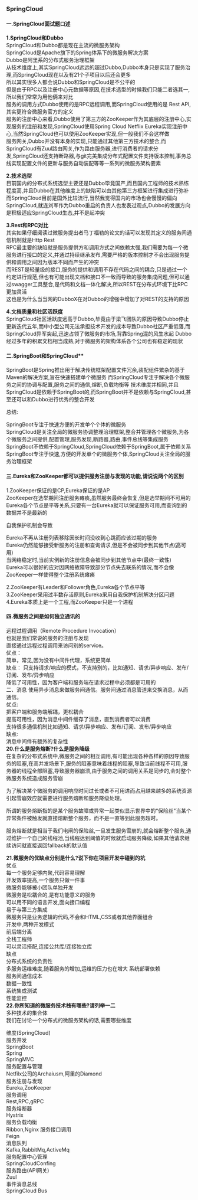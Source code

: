 ### SpringCloud

#### 一.SpringCloud面试题口述    
**1.SpringCloud和Dubbo**   
SpringCloud和Dubbo都是现在主流的微服务架构    
SpringCloud是Apache旗下的Spring体系下的微服务解决方案    
Dubbo是阿里系的分布式服务治理框架    
从技术维度上,其实SpringCloud远远的超过Dubbo,Dubbo本身只是实现了服务治理,而SpringCloud现在以及有21个子项目以后还会更多    
所以其实很多人都会说Dubbo和SpringCloud是不公平的    
但是由于RPC以及注册中心元数据等原因,在技术选型的时候我们只能二者选其一,所以我们常常为用他俩来对比    
服务的调用方式Dubbo使用的是RPC远程调用,而SpringCloud使用的是 Rest API,其实更符合微服务官方的定义    
服务的注册中心来看,Dubbo使用了第三方的ZooKeeper作为其底层的注册中心,实现服务的注册和发现,SpringCloud使用Spring Cloud Netflix Eureka实现注册中心,当然SpringCloud也可以使用ZooKeeper实现,但一般我们不会这样做    
服务网关,Dubbo并没有本身的实现,只能通过其他第三方技术的整合,而SpringCloud有Zuul路由网关,作为路由服务器,进行消费者的请求分发,SpringCloud还支持断路器,与git完美集成分布式配置文件支持版本控制,事务总线实现配置文件的更新与服务自动装配等等一系列的微服务架构要素

**2.技术选型**     
目前国内的分布式系统选型主要还是Dubbo毕竟国产,而且国内工程师的技术熟练程度高,并且Dubbo在其他维度上的缺陷可以由其他第三方框架进行集成进行弥补    
而SpringCloud目前是国外比较流行,当然我觉得国内的市场也会慢慢的偏向SpringCloud,就连刘军作为Dubbo重启的负责人也发表过观点,Dubbo的发展方向是积极适应SpringCloud生态,并不是起冲突

**3.Rest和RPC对比**     
其实如果仔细阅读过微服务提出者马丁福勒的论文的话可以发现其定义的服务间通信机制就是Http Rest    
RPC最主要的缺陷就是服务提供方和调用方式之间依赖太强,我们需要为每一个微服务进行接口的定义,并通过持续继承发布,需要严格的版本控制才不会出现服务提供和调用之间因为版本不同而产生的冲突    
而REST是轻量级的接口,服务的提供和调用不存在代码之间的耦合,只是通过一个约定进行规范,但也有可能出现文档和接口不一致而导致的服务集成问题,但可以通过swagger工具整合,是代码和文档一体化解决,所以REST在分布式环境下比RPC更加灵活    
这也是为什么当当网的DubboX在对Dubbo的增强中增加了对REST的支持的原因

**4.文档质量和社区活跃度**     
SpringCloud社区活跃度远高于Dubbo,毕竟由于梁飞团队的原因导致Dubbo停止更新迭代五年,而中小型公司无法承担技术开发的成本导致Dubbo社区严重低落,而SpringCloud异军突起,迅速占领了微服务的市场,背靠Spring混的风生水起
Dubbo经过多年的积累文档相当成熟,对于微服务的架构体系各个公司也有稳定的现状

#### 二.SpringBoot和SpringCloud**      
SpringBoot是Spring推出用于解决传统框架配置文件冗余,装配组件繁杂的基于Maven的解决方案,旨在快速搭建单个微服务
而SpringCloud专注于解决各个微服务之间的协调与配置,服务之间的通信,熔断,负载均衡等
技术维度并相同,并且SpringCloud是依赖于SpringBoot的,而SpringBoot并不是依赖与SpringCloud,甚至还可以和Dubbo进行优秀的整合开发

总结:

SpringBoot专注于快速方便的开发单个个体的微服务    
SpringCloud是关注全局的微服务协调整理治理框架,整合并管理各个微服务,为各个微服务之间提供,配置管理,服务发现,断路器,路由,事件总线等集成服务    
SpringBoot不依赖于SpringCloud,SpringCloud依赖于SpringBoot,属于依赖关系    
SpringBoot专注于快速,方便的开发单个的微服务个体,SpringCloud关注全局的服务治理框架
#### 三.Eureka和ZooKeeper都可以提供服务注册与发现的功能,请说说两个的区别      
1.ZooKeeper保证的是CP,Eureka保证的是AP    
ZooKeeper在选举期间注册服务瘫痪,虽然服务最终会恢复,但是选举期间不可用的    
Eureka各个节点是平等关系,只要有一台Eureka就可以保证服务可用,而查询到的数据并不是最新的    

自我保护机制会导致
    
Eureka不再从注册列表移除因长时间没收到心跳而应该过期的服务    
Eureka仍然能够接受新服务的注册和查询请求,但是不会被同步到其他节点(高可用)    
当网络稳定时,当前实例新的注册信息会被同步到其他节点中(最终一致性)    
Eureka可以很好的应对因网络故障导致部分节点失去联系的情况,而不会像ZooKeeper一样使得整个注册系统瘫痪    

2.ZooKeeper有Leader和Follower角色,Eureka各个节点平等    
3.ZooKeeper采用过半数存活原则,Eureka采用自我保护机制解决分区问题    
4.Eureka本质上是一个工程,而ZooKeeper只是一个进程    

#### 四.微服务之间是如何独立通讯的     
远程过程调用（Remote Procedure Invocation）    
也就是我们常说的服务的注册与发现    
直接通过远程过程调用来访问别的service。    
优点：    
简单，常见,因为没有中间件代理，系统更简单    
缺点：
只支持请求/响应的模式，不支持别的，比如通知、请求/异步响应、发布/订阅、发布/异步响应    
降低了可用性，因为客户端和服务端在请求过程中必须都是可用的    
二、消息
使用异步消息来做服务间通信。服务间通过消息管道来交换消息，从而通信。    
优点:    
把客户端和服务端解耦，更松耦合    
提高可用性，因为消息中间件缓存了消息，直到消费者可以消费    
支持很多通信机制比如通知、请求/异步响应、发布/订阅、发布/异步响应    
缺点:    
消息中间件有额外的复杂性       
**20.什么是服务熔断?什么是服务降级**      
在复杂的分布式系统中,微服务之间的相互调用,有可能出现各种各样的原因导致服务的阻塞,在高并发场景下,服务的阻塞意味着线程的阻塞,导致当前线程不可用,服务器的线程全部阻塞,导致服务器崩溃,由于服务之间的调用关系是同步的,会对整个微服务系统造成服务雪崩
    
为了解决某个微服务的调用响应时间过长或者不可用进而占用越来越多的系统资源引起雪崩效应就需要进行服务熔断和服务降级处理。    
    
所谓的服务熔断指的是某个服务故障或异常一起类似显示世界中的“保险丝"当某个异常条件被触发就直接熔断整个服务，而不是一直等到此服务超时。    
    
服务熔断就是相当于我们电闸的保险丝,一旦发生服务雪崩的,就会熔断整个服务,通过维护一个自己的线程池,当线程达到阈值的时候就启动服务降级,如果其他请求继续访问就直接返回fallback的默认值

**21.微服务的优缺点分别是什么?说下你在项目开发中碰到的坑**     
优点    
每一个服务足够内聚,代码容易理解    
开发效率提高,一个服务只做一件事    
微服务能够被小团队单独开发    
微服务是松耦合的,是有功能意义的服务    
可以用不同的语言开发,面向接口编程    
易于与第三方集成    
微服务只是业务逻辑的代码,不会和HTML,CSS或者其他界面组合    
开发中,两种开发模式    
前后端分离    
全栈工程师    
可以灵活搭配,连接公共库/连接独立库    
缺点    
分布式系统的负责性    
多服务运维难度,随着服务的增加,运维的压力也在增大
系统部署依赖    
服务间通信成本    
数据一致性    
系统集成测试    
性能监控    
**22.你所知道的微服务技术栈有哪些?请列举一二**     
多种技术的集合体    
我们在讨论一个分布式的微服务架构的话,需要哪些维度   

维度(SpringCloud)    
服务开发    
SpringBoot    
Spring    
SpringMVC    
服务配置与管理    
Netfilx公司的Archaiusm,阿里的Diamond    
服务注册与发现    
Eureka,ZooKeeper    
服务调用    
Rest,RPC,gRPC    
服务熔断器    
Hystrix    
服务负载均衡    
Ribbon,Nginx
服务接口调用    
Feign    
消息队列    
Kafka,RabbitMq,ActiveMq    
服务配置中心管理    
SpringCloudConfing    
服务路由(API网关)    
Zuul    
事件消息总线    
SpringCloud Bus

